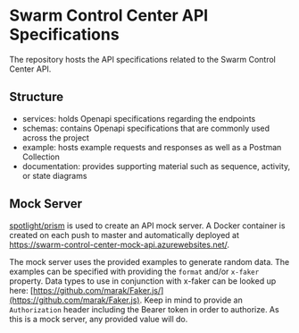 # Swarm Control Center API Specifications

The repository hosts the API specifications related to the Swarm Control Center API.

## Structure

  - services: holds Openapi specifications regarding the endpoints
  - schemas: contains Openapi specifications that are commonly used across the project
  - example: hosts example requests and responses as well as a Postman Collection
  - documentation: provides supporting material such as sequence, activity, or state diagrams

## Mock Server

[spotlight/prism](https://github.com/stoplightio/prism) is used to create an API mock server.
A Docker container is created on each push to master and automatically deployed at https://swarm-control-center-mock-api.azurewebsites.net/.

The mock server uses the provided examples to generate random data. The examples can be specified with providing the `format` and/or `x-faker` property. Data types to use in conjunction with x-faker can be looked up here: [https://github.com/marak/Faker.js/](https://github.com/marak/Faker.js). Keep in mind to provide an `Authorization` header including the Bearer token in order to authorize. As this is a mock server, any provided value will do.
